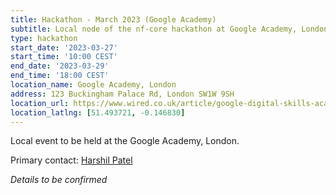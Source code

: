 ```yaml
---
title: Hackathon - March 2023 (Google Academy)
subtitle: Local node of the nf-core hackathon at Google Academy, London.
type: hackathon
start_date: '2023-03-27'
start_time: '10:00 CEST'
end_date: '2023-03-29'
end_time: '18:00 CEST'
location_name: Google Academy, London
address: 123 Buckingham Palace Rd, London SW1W 9SH
location_url: https://www.wired.co.uk/article/google-digital-skills-academy
location_latlng: [51.493721, -0.146830]
---
```


Local event to be held at the Google Academy, London.

Primary contact: [<i class="fab fa-slack"></i> Harshil Patel](https://nfcore.slack.com/team/UEB97FBN3)

_Details to be confirmed_
